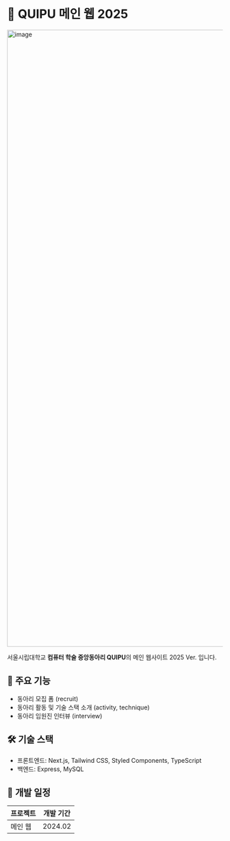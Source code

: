 # 🎯 QUIPU 메인 웹 2025

<img width="1440" alt="image" src="https://github.com/user-attachments/assets/599f407a-4c16-4b44-af6c-daa94941a6a6" />

서울시립대학교 **컴퓨터 학술 중앙동아리 QUIPU**의 메인 웹사이트 2025 Ver. 입니다.  

## 🌟 주요 기능

- 동아리 모집 폼 (recruit)
- 동아리 활동 및 기술 스택 소개 (activity, technique)
- 동아리 임원진 인터뷰 (interview)

## 🛠 기술 스택

- 프론트엔드: Next.js, Tailwind CSS, Styled Components, TypeScript
- 백엔드: Express, MySQL

## 📅 개발 일정

| 프로젝트    | 개발 기간         |
| ----------- | ----------------- |
| 메인 웹     | 2024.02 |
